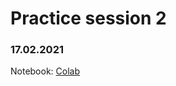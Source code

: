 # Practice session 2

### 17.02.2021

Notebook: [Colab](https://colab.research.google.com/drive/1kQj9oy5L8h9Knn8zqMgXns1MWowgjrXj?usp=sharing)
